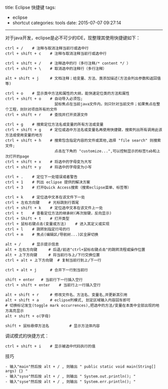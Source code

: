 title: Eclipse 快捷键
tags:
  - eclipse
  - shortcut
categories: tools
date: 2015-07-07 09:27:14
---
对于java开发，eclipse是必不可少的IDE，现整理其使用快捷键如下：

	ctrl + / 	# 注释与取消注释当前行或选中行
	ctrl + shift + c 	# 注释与取消注释当前行或选中行

    ctrl + shift + /    # 注释选中的行（多行注释/* content */ ）
    ctrl + shift + \    # 取消选中的注释行（多行注释）

	alt + shift + j 	# 文档注释；给变量、方法、类添加描述(方法会列出参数和返回值等)
	
	ctrl + o 	# 显示类中方法和属性的大纲，能快速定位类的方法和属性
	ctrl + shift + o 	# 自动导入必须包;
						  鼠标焦点在当前java文件内，则只针对当前文件；如果焦点在整个工程，则针对项目所有的文件
	ctrl + shift + r 	# 查找并打开资源文件

    ctrl + g    # 搜索定位方法名或变量的所有方法或变量
	ctrl + shift + g 	# 定位或选中方法名或变量名再使用快捷键，搜索列出所有调用此该方法或使用变量的地方
	ctrl + shift + h 	# 搜索包含指定内容的文件或其他,选择 "file search" 则搜索文件;
 						  点击左下角的 "customize...",可以控制显示的标签tab和上次打开的page
    ctrl + shift + x    # 将选中的字母变为大写
    ctrl + shift + y    # 将选中的字母变为小写
    
<!-- more -->

    ctrl + .	# 定位下一处错误或者警告
    ctrl + 1 	# 列出 eclipse 提供的解决方案
    ctrl + 3 	# 打开Quick Access搜索（搜索eclipse菜单、标签等）

    ctrl + k    # 定位选中文本在该文件下一处
    ctrl + 左右方向键    # 光标跳到行首尾
    ctrl + shift + k    # 定位选中文本在该文件上一处
    ctrl + t 	# 查看定位方法的继承树(再次按键，反向显示)
    Ctrl + Shift + t    # 打开类型
    ctrl + 鼠标右键点击(变量或方法) 	# 进入其定义或实现
    ctrl + l 	# 跳转到指定行号的行
    ctrl + m    # 焦点(编辑区/导航树...)区全屏切换
    
    alt + / 	# 显示提示信息
    alt + 左右方向键 	# 后退/前进"ctrl+鼠标右键点击"的跳转流程或操作位置
    alt + 上下方向键 	# 将当前行与上/下行交换位置
    ctrl + alt + 上下方向键 	# 复制当前行到上/下一行

    ctrl + alt + j      # 合并下一行到当前行

    shift + enter 	# 当前行下一行插入空行
    ctrl + shift + enter 	# 当前行上一行插入空行

    alt + shift + r 	# 修改文件名、方法名、变量名,并更新其引用
    alt + shift + a 	# eclipse列模式, 划定区域输入内容回车即可
    # 切换标记发生(toggle mark occurrences),把选中的方法/变量在本类中全部出现的地方高亮显示
    alt + shift + o(字母)     

    shift + 鼠标悬停方法名         # 显示方法体内容

调试模式的快捷方式：
	
    ctrl + shift + i 	# 显示被选中代码执行的值

技巧

    - 输入"main"然后按 alt + / , 则输出 " public static void main(String[] args) {} "
    - 输入"syso"然后按 alt + / , 则输出 " System.out.println(); "
    - 输入"syse"然后按 alt + / , 则输出 " System.err.println(); "